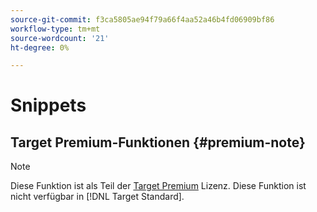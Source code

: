 ```yaml
---
source-git-commit: f3ca5805ae94f79a66f4aa52a46b4fd06909bf86
workflow-type: tm+mt
source-wordcount: '21'
ht-degree: 0%

---
```

# Snippets

## Target Premium-Funktionen {#premium-note}

>[!NOTE]
>
>Diese Funktion ist als Teil der [Target Premium](/help/c-intro/intro.md#premium) Lizenz. Diese Funktion ist nicht verfügbar in [!DNL Target Standard].



